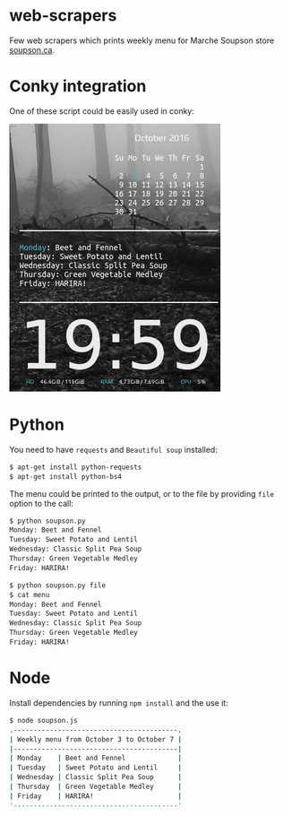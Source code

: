 # web-scrapers

Few web scrapers which prints weekly menu for Marche Soupson store [soupson.ca](http://www.soupson.ca/?lang=en).

# Conky integration

One of these script could be easily used in conky:

![screenshot.png](screenshot.png)


# Python

You need to have `requests` and `Beautiful soup` installed:

```bash
$ apt-get install python-requests
$ apt-get install python-bs4
```

The menu could be printed to the output, or to the file by providing `file` option to the call:

```bash
$ python soupson.py
Monday: Beet and Fennel
Tuesday: Sweet Potato and Lentil
Wednesday: Classic Split Pea Soup
Thursday: Green Vegetable Medley
Friday: HARIRA!
```

```bash
$ python soupson.py file
$ cat menu
Monday: Beet and Fennel
Tuesday: Sweet Potato and Lentil
Wednesday: Classic Split Pea Soup
Thursday: Green Vegetable Medley
Friday: HARIRA!
```

# Node

Install dependencies by running `npm install` and the use it:

```bash
$ node soupson.js
.-----------------------------------------.
| Weekly menu from October 3 to October 7 |
|-----------------------------------------|
| Monday    | Beet and Fennel             |
| Tuesday   | Sweet Potato and Lentil     |
| Wednesday | Classic Split Pea Soup      |
| Thursday  | Green Vegetable Medley      |
| Friday    | HARIRA!                     |
'-----------------------------------------'
```
